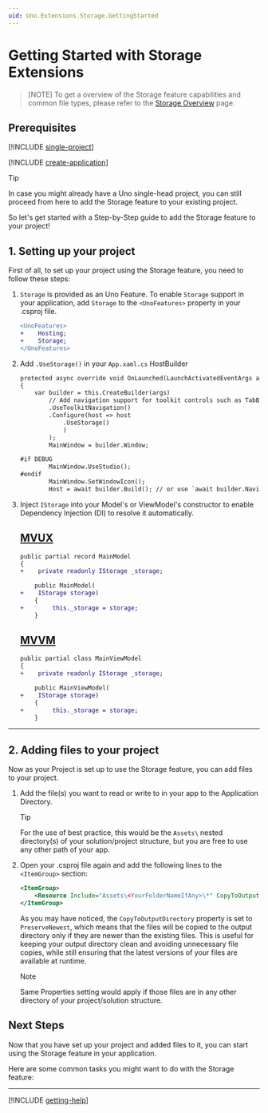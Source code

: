 ```yaml
---
uid: Uno.Extensions.Storage.GettingStarted
---
```


# Getting Started with Storage Extensions

> [NOTE]
> To get a overview of the Storage feature capabilities and common file types, please refer to the [Storage Overview](xref:Uno.Extensions.Storage.Overview) page.

## Prerequisites

[!INCLUDE [single-project](../includes/single-project.md)]

[!INCLUDE [create-application](../includes/create-application.md)]

> [!TIP]
> In case you might already have a Uno single-head project, you can still proceed from here to add the Storage feature to your existing project.

So let's get started with a Step-by-Step guide to add the Storage feature to your project!

## 1. Setting up your project

First of all, to set up your project using the Storage feature, you need to follow these steps:

1. `Storage` is provided as an Uno Feature. To enable `Storage` support in your application, add `Storage` to the `<UnoFeatures>` property in your .csproj file.

    ```diff
    <UnoFeatures>
    +    Hosting;
    +    Storage;
    </UnoFeatures>
    ```

2. Add `.UseStorage()` in your `App.xaml.cs` HostBuilder

    ```diff
    protected async override void OnLaunched(LaunchActivatedEventArgs args)
    {
        var builder = this.CreateBuilder(args)
            // Add navigation support for toolkit controls such as TabBar and NavigationView
            .UseToolkitNavigation()
            .Configure(host => host
                .UseStorage()
                )
            );
            MainWindow = builder.Window;

    #if DEBUG
            MainWindow.UseStudio();
    #endif
            MainWindow.SetWindowIcon();
            Host = await builder.Build(); // or use `await builder.NavigateAsync<Shell>();` if you want to use Uno.Extensions.Navigation

    ```

3. Inject `IStorage` into your Model's or ViewModel's constructor to enable Dependency Injection (DI) to resolve it automatically.

   ## [MVUX](#tab/mvux)

    ```diff
    public partial record MainModel
    {
    +    private readonly IStorage _storage;

        public MainModel(
    +    IStorage storage)
        {
    +        this._storage = storage;
        }
    ```

   ## [MVVM](#tab/mvvm)

    ```diff
    public partial class MainViewModel
    {
    +    private readonly IStorage _storage;

        public MainViewModel(
    +    IStorage storage)
        {
    +        this._storage = storage;
        }
    ```

---

## 2. Adding files to your project

Now as your Project is set up to use the Storage feature, you can add files to your project.

1. Add the file(s) you want to read or write to in your app to the Application Directory.

    > [!TIP]
    > For the use of best practice, this would be the `Assets\` nested directory(s) of your solution/project structure, but you are free to use any other path of your app.

2. Open your .csproj file again and add the following lines to the `<ItemGroup>` section:

    ```xml
    <ItemGroup>
        <Resource Include="Assets\<YourFolderNameIfAny>\*" CopyToOutputDirectory="PreserveNewest" />
    </ItemGroup>
    ```

    As you may have noticed, the `CopyToOutputDirectory` property is set to `PreserveNewest`, which means that the files will be copied to the output directory only if they are newer than the existing files. This is useful for keeping your output directory clean and avoiding unnecessary file copies, while still ensuring that the latest versions of your files are available at runtime.

    > [!NOTE]
    > Same Properties setting would apply if those files are in any other directory of your project/solution structure.

## Next Steps

Now that you have set up your project and added files to it, you can start using the Storage feature in your application.

Here are some common tasks you might want to do with the Storage feature:

---

[!INCLUDE [getting-help](./includes/getting-help.md)]
